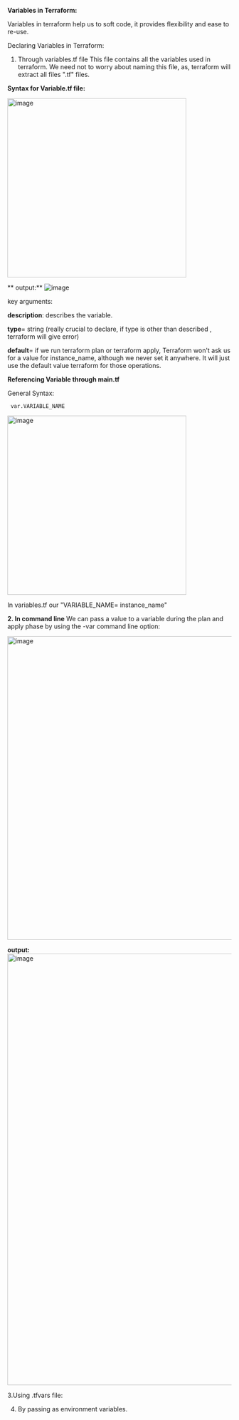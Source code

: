 **Variables in Terraform:**

Variables in terraform help us to soft code, it provides flexibility and ease to re-use.

Declaring Variables in Terraform:
1. Through variables.tf file
This file contains all the variables used in terraform. We need not to worry about naming this file, as, terraform will extract all files ".tf" files.

**Syntax for Variable.tf file:**
 
 <img width="402" alt="image" src="https://github.com/navbali12/Terraform-project/assets/100817660/5c1a1adf-edd4-4362-aeb4-bc6683582448">


** output:**
![image](https://github.com/navbali12/Terraform-project/assets/100817660/0b906f77-279e-45d3-b16e-83459342e04b)


key arguments:

**description**: describes the variable.

**type**= string (really crucial to declare, if type is other than described , terraform will give error)

**default**= if we run terraform plan or terraform apply, Terraform won't ask us for a value for instance_name, although we never set it anywhere. It will just use the default value terraform for those operations.


****Referencing Variable through main.tf****

General Syntax:
     
     var.VARIABLE_NAME
   <img width="402" alt="image" src="https://github.com/navbali12/Terraform-project/assets/100817660/dd8a5d50-d13d-4fdf-acc5-474e9bf3e64f">

   In variables.tf our "VARIABLE_NAME= instance_name"

****2. In command line****
 We can pass a value to a variable during the plan and apply phase by using the -var command line option:

<img width="681" alt="image" src="https://github.com/navbali12/Terraform-project/assets/100817660/c2800b40-af93-447d-8df3-3b253ab3ae33">

 **output:**
 <img width="968" alt="image" src="https://github.com/navbali12/Terraform-project/assets/100817660/08f4fc8d-2d43-4a0a-bc39-3e7294c57039">

3.Using .tfvars file:


4. By passing as environment variables.

 
 


     


